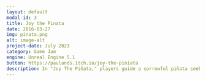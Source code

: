 ```yaml
---
layout: default
modal-id: 3
title: Joy the Pinata
date: 2016-03-27
img: pinata.png
alt: image-alt
project-date: July 2023
category: Game Jam
engine: Unreal Engine 5.1
button: https://paulands.itch.io/joy-the-piniata
description: In "Joy The Piñata," players guide a sorrowful piñata seeking revenge after returning home to find their family destroyed by kids. Embark on an emotional journey filled with action packed fighting with custom abilities to use against these kids. 
---
```

